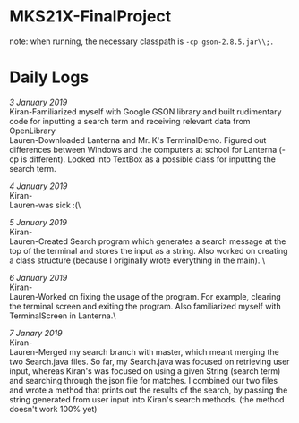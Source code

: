 # MKS21X-FinalProject
note: when running, the necessary classpath is
`-cp gson-2.8.5.jar\\;.`
# Daily Logs
*3 January 2019*\
Kiran-Familiarized myself with Google GSON library and built rudimentary code for inputting a search term and receiving relevant data from OpenLibrary\
Lauren-Downloaded Lanterna and Mr. K's TerminalDemo. Figured out differences between Windows and the computers at school for Lanterna (-cp is different). Looked into TextBox as a possible class for inputting the search term.

*4 January 2019*\
Kiran-\
Lauren-was sick :(\

*5 January 2019*\
Kiran-\
Lauren-Created Search program which generates a search message at the top of the terminal and stores the input as a string. Also worked on creating a class structure (because I originally wrote everything in the main). \

*6 January 2019*\
Kiran-\
Lauren-Worked on fixing the usage of the program. For example, clearing the terminal screen and exiting the program. Also familiarized myself with TerminalScreen in Lanterna.\

*7 Janary 2019*\
Kiran-\
Lauren-Merged my search branch with master, which meant merging the two Search.java files. So far, my Search.java was focused on retrieving user input, whereas Kiran's was focused on using a given String (search term) and searching through the json file for matches. I combined our two files and wrote a method that prints out the results of the search, by passing the string generated from user input into Kiran's search methods. (the method doesn't work 100% yet)
